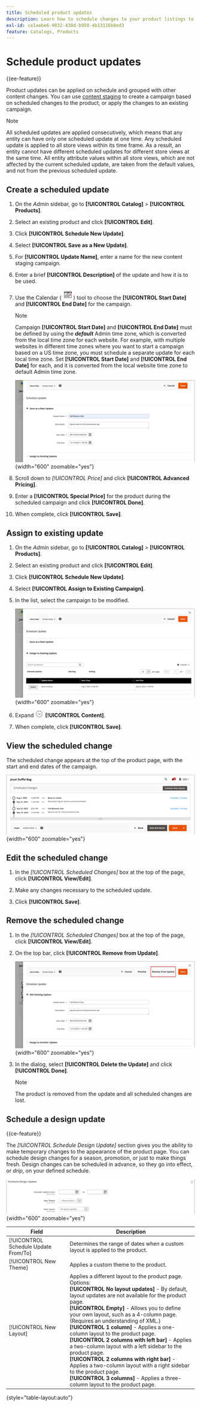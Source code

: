 ```yaml
---
title: Scheduled product updates
description: Learn how to schedule changes to your product listings to support campaigns and promotional programs.
exl-id: ce1aebe6-9032-438d-b950-4b13116b8ed3
feature: Catalogs, Products
---
```

# Schedule product updates

{{ee-feature}}

Product updates can be applied on schedule and grouped with other content changes. You can use [content staging](../content-design/content-staging.md) to create a campaign based on scheduled changes to the product, or apply the changes to an existing campaign.

>[!NOTE]
>
>All scheduled updates are applied consecutively, which means that any entity can have only one scheduled update at one time. Any scheduled update is applied to all store views within its time frame. As a result, an entity cannot have different scheduled updates for different store views at the same time. All entity attribute values within all store views, which are not affected by the current scheduled update, are taken from the default values, and not from the previous scheduled update.

## Create a scheduled update

1. On the _Admin_ sidebar, go to **[!UICONTROL Catalog]** > **[!UICONTROL Products]**.

1. Select an existing product and click **[!UICONTROL Edit]**.

1. Click **[!UICONTROL Schedule New Update]**.

1. Select **[!UICONTROL Save as a New Update]**.

1. For **[!UICONTROL Update Name]**, enter a name for the new content staging campaign.

1. Enter a brief **[!UICONTROL Description]** of the update and how it is to be used.

1. Use the Calendar (![calendar icon](../assets/icon-calendar.png)) tool to choose the **[!UICONTROL Start Date]** and **[!UICONTROL End Date]** for the campaign.

   >[!NOTE]
   >
   >Campaign **[!UICONTROL Start Date]** and **[!UICONTROL End Date]** must be defined by using the **_default_** Admin time zone, which is converted from the local time zone for each website. For example, with multiple websites in different time zones where you want to start a campaign based on a US time zone, you must schedule a separate update for each local time zone. Set **[!UICONTROL Start Date]** and **[!UICONTROL End Date]** for each, and it is converted from the local website time zone to default Admin time zone.

   ![Schedule as a new update](./assets/product-schedule-as-new.png){width="600" zoomable="yes"}

1. Scroll down to _[!UICONTROL Price]_ and click **[!UICONTROL Advanced Pricing]**.

1. Enter a **[!UICONTROL Special Price]** for the product during the scheduled campaign and click **[!UICONTROL Done]**.

1. When complete, click **[!UICONTROL Save]**.

## Assign to existing update

1. On the _Admin_ sidebar, go to **[!UICONTROL Catalog]** > **[!UICONTROL Products]**.

1. Select an existing product and click **[!UICONTROL Edit]**.

1. Click **[!UICONTROL Schedule New Update]**.

1. Select **[!UICONTROL Assign to Existing Campaign]**.

1. In the list, select the campaign to be modified.

   ![Assigning to an existing campaign](./assets/scheduled-changes-assign-to-existing-campaign.png){width="600" zoomable="yes"}

1. Expand ![Expansion selector](../assets/icon-display-expand.png) **[!UICONTROL Content]**.

1. When complete, click **[!UICONTROL Save]**.

## View the scheduled change

The scheduled change appears at the top of the product page, with the start and end dates of the campaign.

![Scheduled change](./assets/view-product-scheduled-changes.png){width="600" zoomable="yes"}

## Edit the scheduled change

1. In the _[!UICONTROL Scheduled Changes]_ box at the top of the page, click **[!UICONTROL View/Edit]**.

1. Make any changes necessary to the scheduled update.

1. Click **[!UICONTROL Save]**.

## Remove the scheduled change

1. In the _[!UICONTROL Scheduled Changes]_ box at the top of the page, click **[!UICONTROL View/Edit]**.

1. On the top bar, click **[!UICONTROL Remove from Update]**.

   ![Remove Scheduled Change](./assets/remove-product-scheduled-changes.png){width="600" zoomable="yes"}
   
1. In the dialog, select **[!UICONTROL Delete the Update]** and click **[!UICONTROL Done]**.

   >[!NOTE]
   >
   >The product is removed from the update and all scheduled changes are lost.

## Schedule a design update

{{ce-feature}}

The _[!UICONTROL Schedule Design Update]_ section gives you the ability to make temporary changes to the appearance of the product page. You can schedule design changes for a season, promotion, or just to make things fresh. Design changes can be scheduled in advance, so they go into effect, or _drip_, on your defined schedule.

![Scheduled Design Update](./assets/product-design-update-scheduled-ce.png){width="600" zoomable="yes"}
   

|Field|Description|
|--- |--- |
|[!UICONTROL Schedule Update From/To]|Determines the range of dates when a custom layout is applied to the product.|
|[!UICONTROL New Theme]|Applies a custom theme to the product.|
|[!UICONTROL New Layout]|Applies a different layout to the product page. Options: <br/>**[!UICONTROL No layout updates]** - By default, layout updates are not available for the product page. <br/>**[!UICONTROL Empty]** - Allows you to define your own layout, such as a 4-column page. (Requires an understanding of XML.) <br/>**[!UICONTROL 1 column]** - Applies a one-column layout to the product page. <br/>**[!UICONTROL 2 columns with left bar]** - Applies a two-column layout with a left sidebar to the product page. <br/>**[!UICONTROL 2 columns with right bar]** - Applies a two-column layout with a right sidebar to the product page. <br/>**[!UICONTROL 3 columns]** - Applies a three-column layout to the product page.|

{style="table-layout:auto"}
